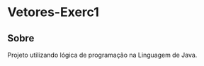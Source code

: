 <h1>Vetores-Exerc1</h1>

<h2>Sobre</h2>
<p>Projeto utilizando lógica de programação na Linguagem de Java.</p>
